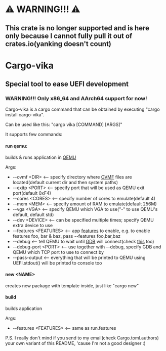 # ⚠️ WARNING!!! ⚠️
## This crate is no longer supported and is here only because I cannot fully pull it out of crates.io(yanking doesn't count)


# Cargo-vika

## Special tool to ease UEFI development

### WARNING!!! Only x86_64 and AArch64 support for now!

Cargo-vika is a cargo command that can be obtained by executing
    "cargo install cargo-vika".

Can be used like this: "cargo vika &#91;COMMAND&#93; &#91;ARGS&#93;"

It supports few commands:
#### run qemu:
builds & runs application in <a href="https://www.qemu.org/">QEMU</a>

Args:
<ul>
<li>--ovmf &lt;DIR&gt; <-- specify directory where <a href="https://www.linux-kvm.org/page/OVMF">OVMF</a> files are located(default current dir and then system paths)</li>
<li>--exitp &lt;PORT&gt; <-- specify port that will be used as QEMU exit port(default 0xF4) </li>
<li>--cores &lt;CORES&gt; <-- specify number of cores to emulate(default 4)</li>
<li>--mem &lt;MEM&gt; <-- specify amount of RAM to emulate(default 256M)</li>
<li>--vga &lt;VGA&gt; <-- specify QEMU which VGA to use("-" to use QEMU's default, default std) </li>
<li>--dev &lt;DEVICE&gt; <-- can be specified multiple times; specify QEMU extra device to use</li>
<li>--features &lt;FEATURES&gt; <-- app <a href="https://doc.rust-lang.org/cargo/reference/features.html">features</a> to enable, e.g. to enable features foo, bar & baz, pass --features foo,bar,baz</li>
<li>--debug <-- tell QEMU to wait until <a href="https://www.gnu.org/software/gdb/">GDB</a> will connect(check <a href="https://qemu.readthedocs.io/en/latest/system/gdb.html">this</a> too)</li>
<li>--debug-port &lt;PORT&gt; <-- use together with --debug, specify GDB and QEMU which TCP port to use to connect by</li>
<li>--pass-output <-- everything that will be printed to QEMU using UEFI.stdout() will be printed to console too</li>
</ul>

#### new &lt;NAME&gt;
creates new package with template inside, just like "cargo new"

#### build

builds application

Args:
<ul>
<li>--features &lt;FEATURES&gt; <-- same as run.features</li>
</ul>

P.S. I really don't mind if you send to my email(check Cargo.toml.authors) your own variant of this README,
'cause I'm not a good designer :)
